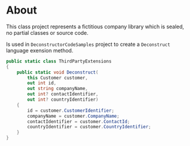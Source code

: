 ﻿# About

This class project represents a fictitious company library which is sealed, no partial classes or source code.

Is used in `DeconstructorCodeSamples` project to create a `Deconstruct` language exension method.

```csharp
public static class ThirdPartyExtensions
{
    public static void Deconstruct(
        this Customer customer, 
        out int id, 
        out string companyName, 
        out int? contactIdentifier, 
        out int? countryIdentifier)
    {
        id = customer.CustomerIdentifier;
        companyName = customer.CompanyName;
        contactIdentifier = customer.ContactId;
        countryIdentifier = customer.CountryIdentifier;
    }
}
```